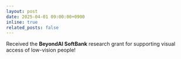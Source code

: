 ```yaml
---
layout: post
date: 2025-04-01 09:00:00+0900
inline: true
related_posts: false
---
```


Received the **BeyondAI SoftBank** research grant for supporting visual access of low-vision people!
